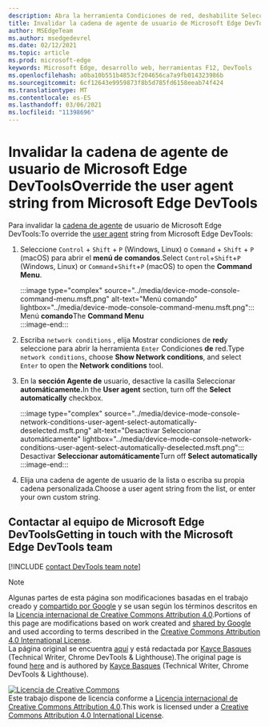 ```yaml
---
description: Abra la herramienta Condiciones de red, deshabilite Seleccionar automáticamente y elija en la lista o escriba una cadena personalizada.
title: Invalidar la cadena de agente de usuario de Microsoft Edge DevTools
author: MSEdgeTeam
ms.author: msedgedevrel
ms.date: 02/12/2021
ms.topic: article
ms.prod: microsoft-edge
keywords: Microsoft Edge, desarrollo web, herramientas F12, DevTools
ms.openlocfilehash: a0ba10b551b4853cf204656ca7a9fb014323986b
ms.sourcegitcommit: 6cf12643e9959873f8b5d785fd6158eeab74f424
ms.translationtype: MT
ms.contentlocale: es-ES
ms.lasthandoff: 03/06/2021
ms.locfileid: "11398696"
---
```

<!-- Copyright Kayce Basques 

   Licensed under the Apache License, Version 2.0 (the "License");
   you may not use this file except in compliance with the License.
   You may obtain a copy of the License at

       https://www.apache.org/licenses/LICENSE-2.0

   Unless required by applicable law or agreed to in writing, software
   distributed under the License is distributed on an "AS IS" BASIS,
   WITHOUT WARRANTIES OR CONDITIONS OF ANY KIND, either express or implied.
   See the License for the specific language governing permissions and
   limitations under the License.  -->

# <a name="override-the-user-agent-string-from-microsoft-edge-devtools"></a><span data-ttu-id="bd358-104">Invalidar la cadena de agente de usuario de Microsoft Edge DevTools</span><span class="sxs-lookup"><span data-stu-id="bd358-104">Override the user agent string from Microsoft Edge DevTools</span></span>  

<span data-ttu-id="bd358-105">Para invalidar la [cadena de agente][MDNUserAgent] de usuario de Microsoft Edge DevTools:</span><span class="sxs-lookup"><span data-stu-id="bd358-105">To override the [user agent][MDNUserAgent] string from Microsoft Edge DevTools:</span></span>  

1.  <span data-ttu-id="bd358-106">Seleccione `Control` + `Shift` + `P` \(Windows, Linux\) o `Command` + `Shift` + `P` \(macOS\) para abrir el **menú de comandos**.</span><span class="sxs-lookup"><span data-stu-id="bd358-106">Select `Control`+`Shift`+`P` \(Windows, Linux\) or `Command`+`Shift`+`P` \(macOS\) to open the **Command Menu**.</span></span>  
    
    :::image type="complex" source="../media/device-mode-console-command-menu.msft.png" alt-text="Menú comando" lightbox="../media/device-mode-console-command-menu.msft.png":::
       <span data-ttu-id="bd358-108">Menú **comando**</span><span class="sxs-lookup"><span data-stu-id="bd358-108">The **Command Menu**</span></span>  
    :::image-end:::  
    
1.  <span data-ttu-id="bd358-109">Escriba `network conditions` , elija Mostrar condiciones de **red**y seleccione para abrir la herramienta `Enter` Condiciones **de** red.</span><span class="sxs-lookup"><span data-stu-id="bd358-109">Type `network conditions`, choose **Show Network conditions**, and select `Enter` to open the **Network conditions** tool.</span></span>  
1.  <span data-ttu-id="bd358-110">En la **sección Agente de** usuario, desactive la casilla Seleccionar **automáticamente.**</span><span class="sxs-lookup"><span data-stu-id="bd358-110">In the **User agent** section, turn off the **Select automatically** checkbox.</span></span>  
    
    :::image type="complex" source="../media/device-mode-console-network-conditions-user-agent-select-automatically-deselected.msft.png" alt-text="Desactivar Seleccionar automáticamente" lightbox="../media/device-mode-console-network-conditions-user-agent-select-automatically-deselected.msft.png":::
       <span data-ttu-id="bd358-112">Desactivar **Seleccionar automáticamente**</span><span class="sxs-lookup"><span data-stu-id="bd358-112">Turn off **Select automatically**</span></span>  
    :::image-end:::  
    
1.  <span data-ttu-id="bd358-113">Elija una cadena de agente de usuario de la lista o escriba su propia cadena personalizada.</span><span class="sxs-lookup"><span data-stu-id="bd358-113">Choose a user agent string from the list, or enter your own custom string.</span></span>  
    
## <a name="getting-in-touch-with-the-microsoft-edge-devtools-team"></a><span data-ttu-id="bd358-114">Contactar al equipo de Microsoft Edge DevTools</span><span class="sxs-lookup"><span data-stu-id="bd358-114">Getting in touch with the Microsoft Edge DevTools team</span></span>  

[!INCLUDE [contact DevTools team note](../includes/contact-devtools-team-note.md)]  

<!-- links -->  

[MDNUserAgent]: https://developer.mozilla.org/docs/Glossary/User_agent "Agente de usuario | MDN"  

> [!NOTE]
> <span data-ttu-id="bd358-116">Algunas partes de esta página son modificaciones basadas en el trabajo creado y [compartido por Google][GoogleSitePolicies] y se usan según los términos descritos en la [Licencia internacional de Creative Commons Attribution 4.0][CCA4IL].</span><span class="sxs-lookup"><span data-stu-id="bd358-116">Portions of this page are modifications based on work created and [shared by Google][GoogleSitePolicies] and used according to terms described in the [Creative Commons Attribution 4.0 International License][CCA4IL].</span></span>  
> <span data-ttu-id="bd358-117">La página original se encuentra [aquí](https://developers.google.com/web/tools/chrome-devtools/device-mode/override-user-agent) y está redactada por [Kayce Basques][KayceBasques] \(Technical Writer, Chrome DevTools \& Lighthouse\).</span><span class="sxs-lookup"><span data-stu-id="bd358-117">The original page is found [here](https://developers.google.com/web/tools/chrome-devtools/device-mode/override-user-agent) and is authored by [Kayce Basques][KayceBasques] \(Technical Writer, Chrome DevTools \& Lighthouse\).</span></span>  

[![Licencia de Creative Commons][CCby4Image]][CCA4IL]  
<span data-ttu-id="bd358-119">Este trabajo dispone de licencia conforme a [Licencia internacional de Creative Commons Attribution 4.0][CCA4IL].</span><span class="sxs-lookup"><span data-stu-id="bd358-119">This work is licensed under a [Creative Commons Attribution 4.0 International License][CCA4IL].</span></span>  

[CCA4IL]: https://creativecommons.org/licenses/by/4.0  
[CCby4Image]: https://i.creativecommons.org/l/by/4.0/88x31.png  
[GoogleSitePolicies]: https://developers.google.com/terms/site-policies  
[KayceBasques]: https://developers.google.com/web/resources/contributors/kaycebasques  
